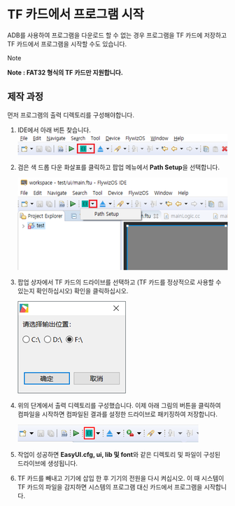 
# TF 카드에서 프로그램 시작
ADB를 사용하여 프로그램을 다운로드 할 수 없는 경우 프로그램을 TF 카드에 저장하고 TF 카드에서 프로그램을 시작할 수도 있습니다.
> [!Note]
> **Note : FAT32 형식의 TF 카드만 지원합니다.**

## 제작 과정  
먼저 프로그램의 출력 디렉토리를 구성해야합니다.
1. IDE에서 아래 버튼 찾습니다.
    ![](assets/ide/toolbar_debug.png)   

2. 검은 색 드롭 다운 화살표를 클릭하고 팝업 메뉴에서 **Path Setup**을 선택합니다.  

   ![](assets/ide/toolbar_debug2.png)

3. 팝업 상자에서 TF 카드의 드라이브를 선택하고 (TF 카드를 정상적으로 사용할 수 있는지 확인하십시오) 확인을 클릭하십시오.
  
   ![](assets/ide/toolbar_debug3.png) 

4. 위의 단계에서 출력 디렉토리를 구성했습니다. 이제 아래 그림의 버튼을 클릭하여 컴파일을 시작하면 컴파일된 결과를 설정한 드라이브로 패키징하여 저장합니다.

   ![](assets/ide/toolbar_debug4.png)

5. 작업이 성공하면 **EasyUI.cfg, ui, lib 및 font**와 같은 디렉토리 및 파일이 구성된 드라이브에 생성됩니다.
6. TF 카드를 빼내고 기기에 삽입 한 후 기기의 전원을 다시 켜십시오. 이 때 시스템이 TF 카드의 파일을 감지하면 시스템의 프로그램 대신 카드에서 프로그램을 시작합니다.